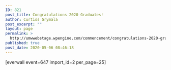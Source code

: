 ```yaml
---
ID: 821
post_title: Congratulations 2020 Graduates!
author: Curtiss Grymala
post_excerpt: ""
layout: page
permalink: >
  http://umwwebstage.wpengine.com/commencement/congratulations-2020-graduates/
published: true
post_date: 2020-05-06 08:46:18
---
```

[everwall event=647 import_id=2 per_page=25]